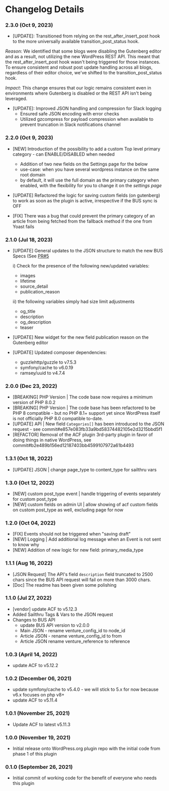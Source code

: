 # Changelog Details

### 2.3.0 (Oct 9, 2023) ###

* [UPDATE]: Transitioned from relying on the rest_after_insert_post hook to the more universally available transition_post_status hook.

*Reason*: We identified that some blogs were disabling the Gutenberg editor and as a result, not utilizing the new WordPress REST API. This meant that the rest_after_insert_post hook wasn't being triggered for those instances. To ensure consistent and robust post update handling across all blogs, regardless of their editor choice, we've shifted to the transition_post_status hook.

*Impact*: This change ensures that our logic remains consistent even in environments where Gutenberg is disabled or the REST API isn't being leveraged.

* [UPDATE]: Improved JSON handling and compression for Slack logging
  * Ensured safe JSON encoding with error checks
  * Utilized gzcompress for payload compression when available to prevent truncation in Slack notifications channel

### 2.2.0 (Oct 9, 2023) ###

* [NEW] Introduction of the possibility to add a custom Top level primary category - can ENABLE/DISABLED when needed
  * Addition of two new fields on the Settings page for the below
  * use-case: when you have several wordpress instance on the same root domain
  * by default, it will use the full domain as the primary category when enabled, with the flexibility for you to change it on the *settings page*

* [UPDATE] Refactored the logic for saving custom fields (on gutenberg) to work as soon as the plugin is active, irrespective if the BUS sync is OFF
* [FIX] There was a bug that could prevent the primary category of an article from being fetched from the fallback method if the one from Yoast fails

### 2.1.0 (Jul 18, 2023) ###

* [UPDATE] General updates to the JSON structure to match the new BUS Specs (See [PR#5](https://github.com/RingierIMU/mkt-plugin-wordpress-bus/pull/5)

  i) Check for the presence of the following new/updated variables:
    - images
    - lifetime
    - source_detail
    - publication_reason

  ii) the following variables simply had size limit adjustments
    - og_title
    - description
    - og_description
    - teaser

* [UPDATE] New widget for the new field publication reason on the Gutenberg editor
* [UPDATE] Updated composer dependencies:
  - guzzlehttp/guzzle to v7.5.3
  - symfony/cache to v6.0.19
  - ramsey/uuid to v4.7.4

### 2.0.0 (Dec 23, 2022) ###

* [BREAKING] PHP Version | The code base now requires a minimum version of PHP 8.0.2
* [BREAKING] PHP Version | The code base has been refactored to be PHP 8 compatible - but no PHP 8.1+ support yet since WordPress itself is not officially PHP 8.0 compatible to-date.
* [UPDATE] API | New field `Categories[]` has been introduced to the JSON request - see commit#e857e083fb33a9bd58374482105e2d3215bbd5f1
* [REFACTOR] Removal of the ACF plugin 3rd-party plugin in favor of doing things in native WordPress, see commit#b2e489b156ed12187403bb4599107972a61b4493

### 1.3.1 (Oct 18, 2022) ###
* [UPDATE] JSON | change page_type to content_type for sailthru vars

### 1.3.0 (Oct 12, 2022) ###
* [NEW] custom post_type event | handle triggering of events separately for custom post_type
* [NEW] custom fields on admin UI | allow showing of acf custom fields on custom post_type as well, excluding page for now

### 1.2.0 (Oct 04, 2022) ###
* [FIX] Events should not be triggered when "saving draft"
* [NEW] Logging | Add additional log message when an Event is not sent to know why
* [NEW] Addition of new logic for new field: primary_media_type

### 1.1.1 (Aug 16, 2022) ###
* [JSON Request] The API's field `description` field truncated to 2500 chars since the BUS API request will fail on more than 3000 chars.
* [Doc] The readme has been given some polishing


### 1.1.0 (Jul 27, 2022) ###
* [vendor] update ACF to v5.12.3
* Added Sailthru Tags & Vars to the JSON request
* Changes to BUS API
  * update BUS API version to v2.0.0
  * Main JSON - rename venture_config_id to node_id
  * Article JSON - rename venture_config_id to from
  * Article JSON rename venture_reference to reference

### 1.0.3 (April 14, 2022) ###
* update ACF to v5.12.2

### 1.0.2 (December 06, 2021) ###
* update symfony/cache to v5.4.0 - we will stick to 5.x for now because v6.x focuses on php v8+
* update ACF to v5.11.4

### 1.0.1 (November 25, 2021) ###
* Update ACF to latest v5.11.3

### 1.0.0 (November 19, 2021) ###
* Initial release onto WordPress.org plugin repo with the initial code from phase 1 of this plugin

### 0.1.0 (September 26, 2021) ###
* Initial commit of working code for the benefit of everyone who needs this plugin
